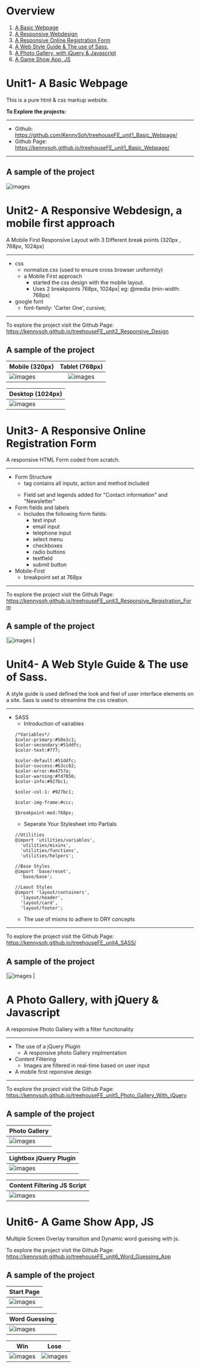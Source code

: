 # Overview
1. [ A Basic Webpage](#unit1)
2. [A Responsive Webdesign](#unit2)
3. [A Responsive Online Registration Form](#unit3)
4. [A Web Style Guide & The use of Sass. ](#unit4)
5. [A Photo Gallery, with jQuery & Javascript](#unit5)
6. [A Game Show App, JS ](#unit6)


<a name="unit1"></a>
# Unit1- A Basic Webpage
This is a pure html & css markup website. 
   
**To Explore the projects:**
*** 
  - Github: https://github.com/KennySoh/treehouseFE_unit1_Basic_Webpage/
  - Github Page: https://kennysoh.github.io/treehouseFE_unit1_Basic_Webpage/
***  
  
## A sample of the project
![images](https://github.com/KennySoh/treehouse_unit1_Basic_Webpage/blob/master/sample-pic.png)

<a name="unit2"></a>
# Unit2- A Responsive Webdesign, a mobile first approach

A Mobile First Responsive Layout with 3 Different break points (320px , 768px, 1024px)

***
- css
  - normalize.css (used to ensure cross browser uniformity) 
  - a Mobile First approach
    - started the css design with the mobile layout. 
    - Uses 2 breakpoints 768px, 1024px| eg: @media (min-width: 768px)
- google font
  - font-family: 'Carter One', cursive;
***

To explore the project visit the Github Page: https://kennysoh.github.io/treehouseFE_unit2_Responsive_Design

## A sample of the project


| Mobile (320px)       | Tablet (768px)         | 
| ------------- |:-------------:| 
| ![images](https://github.com/KennySoh/treehouse_unit2/blob/master/mockups/responsive-website_mobile320.png)  | ![images](https://github.com/KennySoh/treehouse_unit2/blob/master/mockups/responsive-website_tablet768.png) |   

| Desktop (1024px)      |
| ------------- |
|![images](https://github.com/KennySoh/treehouse_unit2/blob/master/mockups/responsive-website_desktop1024.png) |

<a name="unit3"></a>
# Unit3- A Responsive Online Registration Form
A responsive HTML Form coded from scratch. 

***
- Form Structure
  - <form> tag contains all inputs, action and method included
  - Field set and legends added for "Contact information" and "Newsletter"
- Form fields and labels
  - Includes the following form fields:
    - text input
    - email input
    - telephone input
    - select menu
    - checkboxes
    - radio buttons
    - textfield
    - submit button
- Mobile-First
   - breakpoint set at 768px
***

To explore the project visit the Github Page: https://kennysoh.github.io/treehouseFE_unit3_Responsive_Registration_Form

## A sample of the project


|![images](https://github.com/KennySoh/treehouse_unit3_Responsive_Registration_Form/blob/master/sample-pic1.png) |

<a name="unit4"></a>
# Unit4- A Web Style Guide & The use of Sass. 
A style guide is used defined the look and feel of user interface elements on a site. Sass is used to streamline the css creation. 

***
- SASS
  - Introduction of vairables 
  ```
  /*Variables*/
  $color-primary:#58e1c1;
  $color-secondary:#51ddfc;
  $color-text:#777;

  $color-default:#51ddfc;
  $color-success:#63cc82;
  $color-error:#e4757a;
  $color-warning:#fd7856;
  $color-info:#927bc1;

  $color-col-1: #927bc1;

  $color-img-frame:#ccc;

  $breakpoint-med:768px;
  ```
  - Seperate Your Stylesheet into Partials
  ```
  //Utilities
  @import 'utilities/variables',
    'utilities/mixins',
    'utilities/functions',
    'utilities/helpers';

  //Base Styles
  @import 'base/reset',
    'base/base';

  //Laout Styles
  @import 'layout/containers',
    'layout/header',
    'layout/card',
    'layout/footer';
  ```
  - The use of mixins to adhere to DRY concepts
***

To explore the project visit the Github Page: https://kennysoh.github.io/treehouseFE_unit4_SASS/

## A sample of the project
|![images](https://github.com/KennySoh/treehouseFE_unit4_SASS/blob/master/sample-pic.png) |

<a name="unit5"></a>
# A Photo Gallery, with jQuery & Javascript
A responsive Photo Gallery with a filter funcitonality 

***
- The use of a jQuery Plugin 
  - A responsive photo Gallery implmentation 
- Content Filtering
  - Images are filtered in real-time based on user input
- A mobile first reponsive design
***

To explore the project visit the Github Page: https://kennysoh.github.io/treehouseFE_unit5_Photo_Gallery_With_jQuery

## A sample of the project

| Photo Gallery        |
| ------------- |
|![images](https://github.com/KennySoh/treehouseFE_unit5_Photo_Gallery_With_jQuery/blob/master/sample-pic1.png)

| Lightbox jQuery Plugin |
| ------------- |
|![images](https://github.com/KennySoh/treehouseFE_unit5_Photo_Gallery_With_jQuery/blob/master/sample-pic2.png)

| Content Filtering JS Script |
| ------------- |
|![images](https://github.com/KennySoh/treehouseFE_unit5_Photo_Gallery_With_jQuery/blob/master/sample-pic3.png)|

<a name="unit6"></a>
# Unit6- A Game Show App, JS 
Multiple Screen Overlay transition and Dynamic word guessing with js. 

To explore the project visit the Github Page: https://kennysoh.github.io/treehouseFE_unit6_Word_Guessing_App

## A sample of the project

| Start Page    |
| ------------- |
|![images](https://github.com/KennySoh/treehouseFE_unit6_Word_Guessing_App/blob/master/sample-pic1.png)

| Word Guessing    | 
| ------------- |
|![images](https://github.com/KennySoh/treehouseFE_unit6_Word_Guessing_App/blob/master/sample-pic2.png)


| Win| Lose    |
| ------------- |--------------|
|![images](https://github.com/KennySoh/treehouseFE_unit6_Word_Guessing_App/blob/master/sample-pic3.png)|![images](https://github.com/KennySoh/treehouseFE_unit6_Word_Guessing_App/blob/master/sample-pic4.png)|

